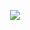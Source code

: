 <p align="center"><a href="https://geekbrains.ru/go/xE~XLE"><img src="https://static.tildacdn.com/tild6131-3334-4265-b135-353435346565/GB-Mail.svg" ></a></p>
